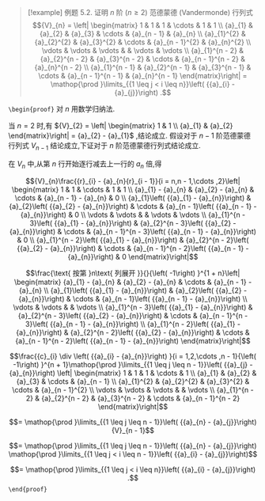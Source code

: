 
> [!example] 例题 5.2. 
> 证明 $n$ 阶 $\left( {n \geq 2}\right)$ 范德蒙德 (Vandermonde) 行列式
> $${V}_{n} = \left| \begin{matrix} 1 & 1 & 1 & \cdots & 1 & 1 \\ {a}_{1} & {a}_{2} & {a}_{3} & \cdots & {a}_{n - 1} & {a}_{n} \\ {a}_{1}^{2} & {a}_{2}^{2} & {a}_{3}^{2} & \cdots & {a}_{n - 1}^{2} & {a}_{n}^{2} \\ \vdots & \vdots & \vdots & & \vdots & \vdots \\ {a}_{1}^{n - 2} & {a}_{2}^{n - 2} & {a}_{3}^{n - 2} & \cdots & {a}_{n - 1}^{n - 2} & {a}_{n}^{n - 2} \\ {a}_{1}^{n - 1} & {a}_{2}^{n - 1} & {a}_{3}^{n - 1} & \cdots & {a}_{n - 1}^{n - 1} & {a}_{n}^{n - 1} \end{matrix}\right| = \mathop{\prod }\limits_{{1 \leq j < i \leq n}}\left( {{a}_{i} - {a}_{j}}\right) .$$

`\begin{proof}`
对 $n$ 用数学归纳法.

当 $n = 2$ 时,有
${V}_{2} = \left| \begin{matrix} 1 & 1 \\ {a}_{1} & {a}_{2} \end{matrix}\right| = {a}_{2} - {a}_{1}$
,结论成立. 假设对于 $n - 1$ 阶范德蒙德行列式 ${V}_{n - 1}$
结论成立,下证对于 $n$ 阶范德蒙德行列式结论成立.

在 ${V}_{n}$ 中,从第 $n$ 行开始逐行减去上一行的 ${a}_{n}$ 倍,得

$${V}_{n}\frac{{r}_{i} - {a}_{n}{r}_{i - 1}}{i = n,n - 1,\cdots ,2}\left| \begin{matrix} 1 & 1 & \cdots & 1 & 1 \\ {a}_{1} - {a}_{n} & {a}_{2} - {a}_{n} & \cdots & {a}_{n - 1} - {a}_{n} & 0 \\ {a}_{1}\left( {{a}_{1} - {a}_{n}}\right) & {a}_{2}\left( {{a}_{2} - {a}_{n}}\right) & \cdots & {a}_{n - 1}\left( {{a}_{n - 1} - {a}_{n}}\right) & 0 \\ \vdots & \vdots & & \vdots & \vdots \\ {a}_{1}^{n - 3}\left( {{a}_{1} - {a}_{n}}\right) & {a}_{2}^{n - 3}\left( {{a}_{2} - {a}_{n}}\right) & \cdots & {a}_{n - 1}^{n - 3}\left( {{a}_{n - 1} - {a}_{n}}\right) & 0 \\ {a}_{1}^{n - 2}\left( {{a}_{1} - {a}_{n}}\right) & {a}_{2}^{n - 2}\left( {{a}_{2} - {a}_{n}}\right) & \cdots & {a}_{n - 1}^{n - 2}\left( {{a}_{n - 1} - {a}_{n}}\right) & 0 \end{matrix}\right|$$

$$\frac{\text{ 按第 }n\text{ 列展开 }}{}{\left( -1\right) }^{1 + n}\left| \begin{matrix} {a}_{1} - {a}_{n} & {a}_{2} - {a}_{n} & \cdots & {a}_{n - 1} - {a}_{n} \\ {a}_{1}\left( {{a}_{1} - {a}_{n}}\right) & {a}_{2}\left( {{a}_{2} - {a}_{n}}\right) & \cdots & {a}_{n - 1}\left( {{a}_{n - 1} - {a}_{n}}\right) \\ \vdots & \vdots & & \vdots \\ {a}_{1}^{n - 3}\left( {{a}_{1} - {a}_{n}}\right) & {a}_{2}^{n - 3}\left( {{a}_{2} - {a}_{n}}\right) & \cdots & {a}_{n - 1}^{n - 3}\left( {{a}_{n - 1} - {a}_{n}}\right) \\ {a}_{1}^{n - 2}\left( {{a}_{1} - {a}_{n}}\right) & {a}_{2}^{n - 2}\left( {{a}_{2} - {a}_{n}}\right) & \cdots & {a}_{n - 1}^{n - 2}\left( {{a}_{n - 1} - {a}_{n}}\right) \end{matrix}\right|$$

$$\frac{{c}_{i} \div \left( {{a}_{i} - {a}_{n}}\right) }{i = 1,2,\cdots ,n - 1}{\left( -1\right) }^{n + 1}\mathop{\prod }\limits_{{1 \leq j \leq n - 1}}\left( {{a}_{j} - {a}_{n}}\right) \left| \begin{matrix} 1 & 1 & 1 & \cdots & 1 \\ {a}_{1} & {a}_{2} & {a}_{3} & \cdots & {a}_{n - 1} \\ {a}_{1}^{2} & {a}_{2}^{2} & {a}_{3}^{2} & \cdots & {a}_{n - 1}^{2} \\ \vdots & \vdots & \vdots & & \vdots \\ {a}_{1}^{n - 2} & {a}_{2}^{n - 2} & {a}_{3}^{n - 2} & \cdots & {a}_{n - 1}^{n - 2} \end{matrix}\right|$$

$$= \mathop{\prod }\limits_{{1 \leq j \leq n - 1}}\left( {{a}_{n} - {a}_{j}}\right) {V}_{n - 1}$$

$$= \mathop{\prod }\limits_{{1 \leq j \leq n - 1}}\left( {{a}_{n} - {a}_{j}}\right) \mathop{\prod }\limits_{{1 \leq j < i \leq n - 1}}\left( {{a}_{i} - {a}_{j}}\right)$$

$$= \mathop{\prod }\limits_{{1 \leq j < i \leq n}}\left( {{a}_{i} - {a}_{j}}\right) .$$
`\end{proof}`